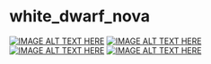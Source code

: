 # white_dwarf_nova
[![IMAGE ALT TEXT HERE](http://img.youtube.com/vi/XgILWeqvwa4/0.jpg)](http://www.youtube.com/watch?v=XgILWeqvwa4)
[![IMAGE ALT TEXT HERE](http://img.youtube.com/vi/pJEyZz7g3Jo/0.jpg)](http://www.youtube.com/watch?v=pJEyZz7g3Jo)
[![IMAGE ALT TEXT HERE](http://img.youtube.com/vi/ZLw7t3CeJs4/0.jpg)](http://www.youtube.com/watch?v=ZLw7t3CeJs4)
[![IMAGE ALT TEXT HERE](http://img.youtube.com/vi/1SJxxT7as0I/0.jpg)](http://www.youtube.com/watch?v=1SJxxT7as0I)
